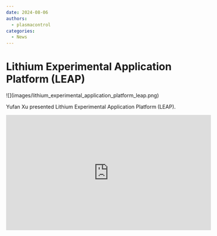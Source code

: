 ```yaml
---
date: 2024-08-06
authors:
  - plasmacontrol
categories:
  - News
---
```


# Lithium Experimental Application Platform (LEAP)

<div class="post-title-image" markdown="span">
![](images/lithium_experimental_application_platform_leap.png)
</div>

Yufan Xu presented Lithium Experimental Application Platform (LEAP).

<!-- more -->

<div class="video-wrapper">
<iframe width="560" height="315" src="https://www.youtube.com/embed/0jCzSRuOuZg?si=y-4nUphRASbFd87Y" title="YouTube video player" frameborder="0" allow="accelerometer; autoplay; clipboard-write; encrypted-media; gyroscope; picture-in-picture; web-share" referrerpolicy="strict-origin-when-cross-origin" allowfullscreen></iframe>
</div>